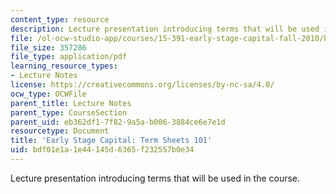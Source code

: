 ```yaml
---
content_type: resource
description: Lecture presentation introducing terms that will be used in the course.
file: /ol-ocw-studio-app/courses/15-391-early-stage-capital-fall-2010/bdf01e1a1e44145d6365f232557b0e34_MIT15_391F10_lec02.pdf
file_size: 357286
file_type: application/pdf
learning_resource_types:
- Lecture Notes
license: https://creativecommons.org/licenses/by-nc-sa/4.0/
ocw_type: OCWFile
parent_title: Lecture Notes
parent_type: CourseSection
parent_uid: eb362df1-7f82-9a5a-b006-3884ce6e7e1d
resourcetype: Document
title: 'Early Stage Capital: Term Sheets 101'
uid: bdf01e1a-1e44-145d-6365-f232557b0e34
---
```

Lecture presentation introducing terms that will be used in the course.